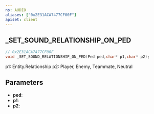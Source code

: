 ```yaml
---
ns: AUDIO
aliases: ["0x2E31ACA7477CF00F"]
apiset: client
---
```

## _SET_SOUND_RELATIONSHIP_ON_PED

```c
// 0x2E31ACA7477CF00F
void _SET_SOUND_RELATIONSHIP_ON_PED(Ped ped,char* p1,char* p2);
```

p1: Entity.Relationship
p2: Player, Enemy, Teammate, Neutral

## Parameters
* **ped**:
* **p1**:
* **p2**: